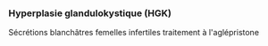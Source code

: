 ### Hyperplasie glandulokystique (HGK)
  Sécrétions blanchâtres
  femelles infertiles
  traitement à l'aglépristone